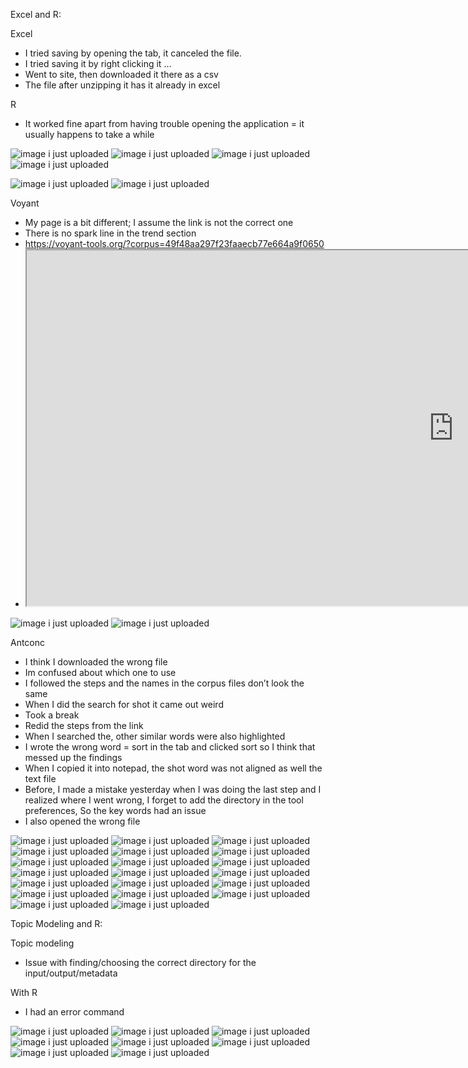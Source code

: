 Excel and R:

Excel 
-	I tried saving by opening the tab, it canceled the file.
-	I tried saving it by right clicking it …
-	Went to site, then downloaded it there as a csv
-	The file after unzipping it has it already in excel 

R
-	It worked fine apart from having trouble opening the application = it usually happens to take a while 

![image i just uploaded](excel1.JPG)
![image i just uploaded](excel2.JPG)
![image i just uploaded](excel3.JPG)
![image i just uploaded](excel4.JPG)

![image i just uploaded](R1.JPG)
![image i just uploaded](R2.JPG)

Voyant 

-	My page is a bit different; I assume the link is not the correct one
-	There is no spark line in the trend section 
-	https://voyant-tools.org/?corpus=49f48aa297f23faaecb77e664a9f0650
-	<iframe style='width: 1366px; height: 569px;' src='https://voyant-tools.org/tool/Cirrus/?view=Cirrus&corpus=49f48aa297f23faaecb77e664a9f0650'></iframe>

![image i just uploaded](voyant1.JPG)
![image i just uploaded](voyant2.JPG)

Antconc

-	I think I downloaded the wrong file
-	Im confused about which one to use
-	I followed the steps and the names in the corpus files don’t look the same
-	When I did the search for shot it came out weird 
-	Took a break 
-	Redid the steps from the link 
-	When I searched the, other similar words were also highlighted 
-	I wrote the wrong word = sort in the tab and clicked sort so I think that messed up the findings
-	When I copied it into notepad, the shot word was not aligned as well the text file
-	Before, I made a mistake yesterday when I was doing the last step and I realized where I went wrong, I forget to add the directory in the tool preferences, So the key words had an issue
-	I also opened the wrong file 

![image i just uploaded](antconc1.JPG)
![image i just uploaded](antconc2.JPG)
![image i just uploaded](antconc3.JPG)
![image i just uploaded](antconc4.JPG)
![image i just uploaded](antconc5.JPG)
![image i just uploaded](antconc6.JPG)
![image i just uploaded](antconc7.JPG)
![image i just uploaded](antconc8.JPG)
![image i just uploaded](antconc9.JPG)
![image i just uploaded](antconc10.JPG)
![image i just uploaded](antconc11.JPG)
![image i just uploaded](antconc12.JPG)
![image i just uploaded](antconc13.JPG)
![image i just uploaded](antconc14.JPG)
![image i just uploaded](antconc15.JPG)
![image i just uploaded](antconc16.JPG)
![image i just uploaded](antconc17.JPG)
![image i just uploaded](antconc18.JPG)
![image i just uploaded](antconc19.JPG)
![image i just uploaded](antconc20.JPG)

Topic Modeling and R:

Topic modeling 
-	Issue with finding/choosing the correct directory for the input/output/metadata

With R
-	I had an error command


![image i just uploaded](topicmo1.JPG)
![image i just uploaded](topicmo2.JPG)
![image i just uploaded](topicmo3.JPG)
![image i just uploaded](topicmo4.JPG)
![image i just uploaded](topicmo5.JPG)
![image i just uploaded](topicmor1.JPG)
![image i just uploaded](topicmor2.JPG)
![image i just uploaded](topicmor3.JPG)
